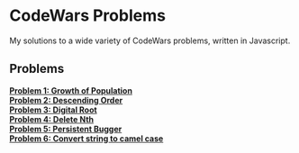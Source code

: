 # CodeWars Problems
My solutions to a wide variety of CodeWars problems, written in Javascript.

## Problems

**[Problem 1: Growth of Population](/Problem_1/ "Problem 1: Growth of Population")** <br>
**[Problem 2: Descending Order](/Problem_2/ "Problem 2: Descending Order")** <br>
**[Problem 3: Digital Root](/Problem_3/ "Problem 3: Digital Root")** <br>
**[Problem 4: Delete Nth](/Problem_4/ "Problem 4: Delete Nth")** <br>
**[Problem 5: Persistent Bugger](/Problem_5/ "Problem 5: Persistent Bugger")** <br>
**[Problem 6: Convert string to camel case](/Problem_6/ "Problem 6: Convert string to camel case")** <br>